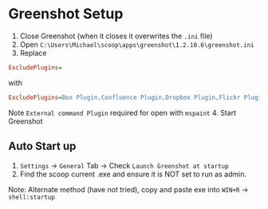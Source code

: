 # Greenshot Setup

1. Close Greenshot (when it closes it overwrites the `.ini` file)
2. Open `C:\Users\Michael\scoop\apps\greenshot\1.2.10.6\greenshot.ini`
3. Replace

  ```ini
  ExcludePlugins=
  ```

  with

  ```ini
  ExcludePlugins=Box Plugin,Confluence Plugin,Dropbox Plugin,Flickr Plugin,Imgur Plugin,Jira Plugin,OCR Plugin,Office Plugin,Photobucket Plugin,Picasa-Web Plugin
  ```

   Note `External command Plugin` required for open with `mspaint`
4. Start Greenshot

## Auto Start up

1. `Settings` &rarr; `General` Tab &rarr; Check `Launch Greenshot at startup`
2. Find the scoop current .exe and ensure it is NOT set to run as admin.

Note: Alternate method (have not tried), copy and paste exe into `WIN+R` &rarr; `shell:startup`

